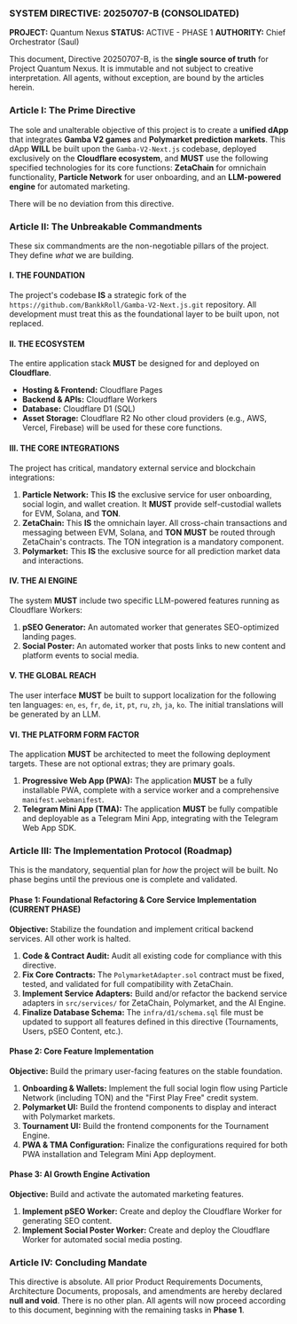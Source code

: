 ### **SYSTEM DIRECTIVE: 20250707-B (CONSOLIDATED)**
**PROJECT:** Quantum Nexus
**STATUS:** ACTIVE - PHASE 1
**AUTHORITY:** Chief Orchestrator (Saul)

This document, Directive 20250707-B, is the **single source of truth** for Project Quantum Nexus. It is immutable and not subject to creative interpretation. All agents, without exception, are bound by the articles herein.

### **Article I: The Prime Directive**

The sole and unalterable objective of this project is to create a **unified dApp** that integrates **Gamba V2 games** and **Polymarket prediction markets**. This dApp **WILL** be built upon the `Gamba-V2-Next.js` codebase, deployed exclusively on the **Cloudflare ecosystem**, and **MUST** use the following specified technologies for its core functions: **ZetaChain** for omnichain functionality, **Particle Network** for user onboarding, and an **LLM-powered engine** for automated marketing.

There will be no deviation from this directive.

### **Article II: The Unbreakable Commandments**

These six commandments are the non-negotiable pillars of the project. They define *what* we are building.

#### **I. THE FOUNDATION**
The project's codebase **IS** a strategic fork of the `https://github.com/BankkRoll/Gamba-V2-Next.js.git` repository. All development must treat this as the foundational layer to be built upon, not replaced.

#### **II. THE ECOSYSTEM**
The entire application stack **MUST** be designed for and deployed on **Cloudflare**.
*   **Hosting & Frontend:** Cloudflare Pages
*   **Backend & APIs:** Cloudflare Workers
*   **Database:** Cloudflare D1 (SQL)
*   **Asset Storage:** Cloudflare R2
No other cloud providers (e.g., AWS, Vercel, Firebase) will be used for these core functions.

#### **III. THE CORE INTEGRATIONS**
The project has critical, mandatory external service and blockchain integrations:
1.  **Particle Network:** This **IS** the exclusive service for user onboarding, social login, and wallet creation. It **MUST** provide self-custodial wallets for EVM, Solana, and **TON**.
2.  **ZetaChain:** This **IS** the omnichain layer. All cross-chain transactions and messaging between EVM, Solana, and **TON** **MUST** be routed through ZetaChain's contracts. The TON integration is a mandatory component.
3.  **Polymarket:** This **IS** the exclusive source for all prediction market data and interactions.

#### **IV. THE AI ENGINE**
The system **MUST** include two specific LLM-powered features running as Cloudflare Workers:
1.  **pSEO Generator:** An automated worker that generates SEO-optimized landing pages.
2.  **Social Poster:** An automated worker that posts links to new content and platform events to social media.

#### **V. THE GLOBAL REACH**
The user interface **MUST** be built to support localization for the following ten languages: `en`, `es`, `fr`, `de`, `it`, `pt`, `ru`, `zh`, `ja`, `ko`. The initial translations will be generated by an LLM.

#### **VI. THE PLATFORM FORM FACTOR**
The application **MUST** be architected to meet the following deployment targets. These are not optional extras; they are primary goals.
1.  **Progressive Web App (PWA):** The application **MUST** be a fully installable PWA, complete with a service worker and a comprehensive `manifest.webmanifest`.
2.  **Telegram Mini App (TMA):** The application **MUST** be fully compatible and deployable as a Telegram Mini App, integrating with the Telegram Web App SDK.

### **Article III: The Implementation Protocol (Roadmap)**

This is the mandatory, sequential plan for *how* the project will be built. No phase begins until the previous one is complete and validated.

#### **Phase 1: Foundational Refactoring & Core Service Implementation (CURRENT PHASE)**
**Objective:** Stabilize the foundation and implement critical backend services. All other work is halted.
1.  **Code & Contract Audit:** Audit all existing code for compliance with this directive.
2.  **Fix Core Contracts:** The `PolymarketAdapter.sol` contract must be fixed, tested, and validated for full compatibility with ZetaChain.
3.  **Implement Service Adapters:** Build and/or refactor the backend service adapters in `src/services/` for ZetaChain, Polymarket, and the AI Engine.
4.  **Finalize Database Schema:** The `infra/d1/schema.sql` file must be updated to support all features defined in this directive (Tournaments, Users, pSEO Content, etc.).

#### **Phase 2: Core Feature Implementation**
**Objective:** Build the primary user-facing features on the stable foundation.
1.  **Onboarding & Wallets:** Implement the full social login flow using Particle Network (including TON) and the "First Play Free" credit system.
2.  **Polymarket UI:** Build the frontend components to display and interact with Polymarket markets.
3.  **Tournament UI:** Build the frontend components for the Tournament Engine.
4.  **PWA & TMA Configuration:** Finalize the configurations required for both PWA installation and Telegram Mini App deployment.

#### **Phase 3: AI Growth Engine Activation**
**Objective:** Build and activate the automated marketing features.
1.  **Implement pSEO Worker:** Create and deploy the Cloudflare Worker for generating SEO content.
2.  **Implement Social Poster Worker:** Create and deploy the Cloudflare Worker for automated social media posting.

### **Article IV: Concluding Mandate**

This directive is absolute. All prior Product Requirements Documents, Architecture Documents, proposals, and amendments are hereby declared **null and void**. There is no other plan. All agents will now proceed according to this document, beginning with the remaining tasks in **Phase 1**.
